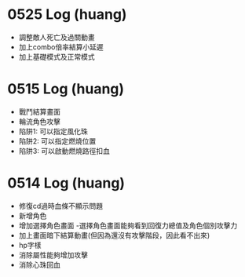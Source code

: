 # 0525 Log (huang)
- 調整敵人死亡及過關動畫
- 加上combo倍率結算小延遲
- 加上基礎模式及正常模式

# 0515 Log (huang)
- 戰鬥結算畫面
- 輪流角色攻擊
- 陷阱1: 可以指定風化珠
- 陷阱2: 可以指定燃燒位置
- 陷阱3: 可以啟動燃燒路徑扣血

# 0514 Log (huang)
- 修復cd過時血條不顯示問題
- 新增角色
- 增加選擇角色畫面
   -選擇角色畫面能夠看到回復力總值及角色個別攻擊力
- 加上畫面暗下結算動畫(但因為還沒有攻擊階段，因此看不出來)
- hp字樣
- 消除屬性能夠增加攻擊
- 消除心珠回血
